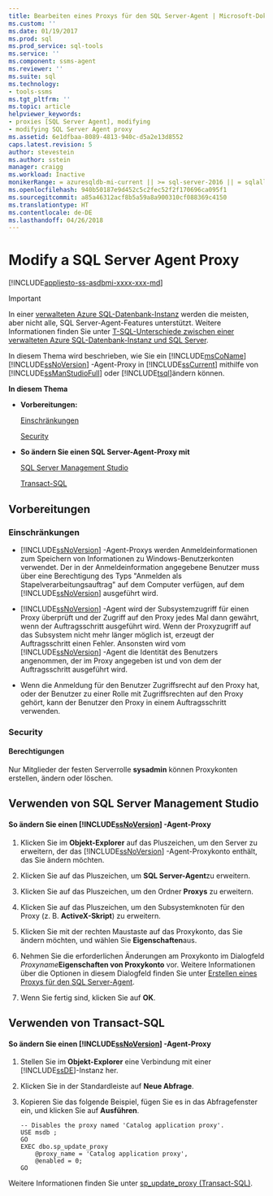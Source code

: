 ```yaml
---
title: Bearbeiten eines Proxys für den SQL Server-Agent | Microsoft-Dokumentation
ms.custom: ''
ms.date: 01/19/2017
ms.prod: sql
ms.prod_service: sql-tools
ms.service: ''
ms.component: ssms-agent
ms.reviewer: ''
ms.suite: sql
ms.technology:
- tools-ssms
ms.tgt_pltfrm: ''
ms.topic: article
helpviewer_keywords:
- proxies [SQL Server Agent], modifying
- modifying SQL Server Agent proxy
ms.assetid: 6e1dfbaa-8089-4813-940c-d5a2e13d8552
caps.latest.revision: 5
author: stevestein
ms.author: sstein
manager: craigg
ms.workload: Inactive
monikerRange: = azuresqldb-mi-current || >= sql-server-2016 || = sqlallproducts-allversions
ms.openlocfilehash: 940b50187e9d452c5c2fec52f2f170696ca095f1
ms.sourcegitcommit: a85a46312acf8b5a59a8a900310cf088369c4150
ms.translationtype: HT
ms.contentlocale: de-DE
ms.lasthandoff: 04/26/2018
---
```

# <a name="modify-a-sql-server-agent-proxy"></a>Modify a SQL Server Agent Proxy
[!INCLUDE[appliesto-ss-asdbmi-xxxx-xxx-md](../../includes/appliesto-ss-asdbmi-xxxx-xxx-md.md)]

> [!IMPORTANT]  
> In einer [verwalteten Azure SQL-Datenbank-Instanz](https://docs.microsoft.com/azure/sql-database/sql-database-managed-instance) werden die meisten, aber nicht alle, SQL Server-Agent-Features unterstützt. Weitere Informationen finden Sie unter [T-SQL-Unterschiede zwischen einer verwalteten Azure SQL-Datenbank-Instanz und SQL Server](https://docs.microsoft.com/azure/sql-database/sql-database-managed-instance-transact-sql-information#sql-server-agent).

In diesem Thema wird beschrieben, wie Sie ein [!INCLUDE[msCoName](../../includes/msconame_md.md)] [!INCLUDE[ssNoVersion](../../includes/ssnoversion_md.md)] -Agent-Proxy in [!INCLUDE[ssCurrent](../../includes/sscurrent_md.md)] mithilfe von [!INCLUDE[ssManStudioFull](../../includes/ssmanstudiofull_md.md)] oder [!INCLUDE[tsql](../../includes/tsql_md.md)]ändern können.  
  
**In diesem Thema**  
  
-   **Vorbereitungen:**  
  
    [Einschränkungen](#Restrictions)  
  
    [Security](#Security)  
  
-   **So ändern Sie einen SQL Server-Agent-Proxy mit**  
  
    [SQL Server Management Studio](#SSMSProcedure)  
  
    [Transact-SQL](#TsqlProcedure)  
  
## <a name="BeforeYouBegin"></a>Vorbereitungen  
  
### <a name="Restrictions"></a>Einschränkungen  
  
-   [!INCLUDE[ssNoVersion](../../includes/ssnoversion_md.md)] -Agent-Proxys werden Anmeldeinformationen zum Speichern von Informationen zu Windows-Benutzerkonten verwendet. Der in der Anmeldeinformation angegebene Benutzer muss über eine Berechtigung des Typs "Anmelden als Stapelverarbeitungsauftrag" auf dem Computer verfügen, auf dem [!INCLUDE[ssNoVersion](../../includes/ssnoversion_md.md)] ausgeführt wird.  
  
-   [!INCLUDE[ssNoVersion](../../includes/ssnoversion_md.md)] -Agent wird der Subsystemzugriff für einen Proxy überprüft und der Zugriff auf den Proxy jedes Mal dann gewährt, wenn der Auftragsschritt ausgeführt wird. Wenn der Proxyzugriff auf das Subsystem nicht mehr länger möglich ist, erzeugt der Auftragsschritt einen Fehler. Ansonsten wird vom [!INCLUDE[ssNoVersion](../../includes/ssnoversion_md.md)] -Agent die Identität des Benutzers angenommen, der im Proxy angegeben ist und von dem der Auftragsschritt ausgeführt wird.  
  
-   Wenn die Anmeldung für den Benutzer Zugriffsrecht auf den Proxy hat, oder der Benutzer zu einer Rolle mit Zugriffsrechten auf den Proxy gehört, kann der Benutzer den Proxy in einem Auftragsschritt verwenden.  
  
### <a name="Security"></a>Security  
  
#### <a name="Permissions"></a>Berechtigungen  
Nur Mitglieder der festen Serverrolle **sysadmin** können Proxykonten erstellen, ändern oder löschen.  
  
## <a name="SSMSProcedure"></a>Verwenden von SQL Server Management Studio  
  
#### <a name="to-modify-a-includessnoversionincludesssnoversionmdmd-agent-proxy"></a>So ändern Sie einen [!INCLUDE[ssNoVersion](../../includes/ssnoversion_md.md)] -Agent-Proxy  
  
1.  Klicken Sie im **Objekt-Explorer** auf das Pluszeichen, um den Server zu erweitern, der das [!INCLUDE[ssNoVersion](../../includes/ssnoversion_md.md)] -Agent-Proxykonto enthält, das Sie ändern möchten.  
  
2.  Klicken Sie auf das Pluszeichen, um **SQL Server-Agent**zu erweitern.  
  
3.  Klicken Sie auf das Pluszeichen, um den Ordner **Proxys** zu erweitern.  
  
4.  Klicken Sie auf das Pluszeichen, um den Subsystemknoten für den Proxy (z. B. **ActiveX-Skript**) zu erweitern.  
  
5.  Klicken Sie mit der rechten Maustaste auf das Proxykonto, das Sie ändern möchten, und wählen Sie **Eigenschaften**aus.  
  
6.  Nehmen Sie die erforderlichen Änderungen am Proxykonto im Dialogfeld *Proxyname***Eigenschaften von Proxykonto** vor. Weitere Informationen über die Optionen in diesem Dialogfeld finden Sie unter [Erstellen eines Proxys für den SQL Server-Agent](../../ssms/agent/create-a-sql-server-agent-proxy.md).  
  
7.  Wenn Sie fertig sind, klicken Sie auf **OK**.  
  
## <a name="TsqlProcedure"></a>Verwenden von Transact-SQL  
  
#### <a name="to-modify-a-includessnoversionincludesssnoversionmdmd-agent-proxy"></a>So ändern Sie einen [!INCLUDE[ssNoVersion](../../includes/ssnoversion_md.md)] -Agent-Proxy  
  
1.  Stellen Sie im **Objekt-Explorer** eine Verbindung mit einer [!INCLUDE[ssDE](../../includes/ssde_md.md)]-Instanz her.  
  
2.  Klicken Sie in der Standardleiste auf **Neue Abfrage**.  
  
3.  Kopieren Sie das folgende Beispiel, fügen Sie es in das Abfragefenster ein, und klicken Sie auf **Ausführen**.  
  
    ```  
    -- Disables the proxy named 'Catalog application proxy'.  
    USE msdb ;  
    GO  
    EXEC dbo.sp_update_proxy  
        @proxy_name = 'Catalog application proxy',  
        @enabled = 0;  
    GO  
    ```  
  
Weitere Informationen finden Sie unter [sp_update_proxy (Transact-SQL)](http://msdn.microsoft.com/en-us/864fd0e6-9d61-4f07-92ef-145318d2f881).  
  
